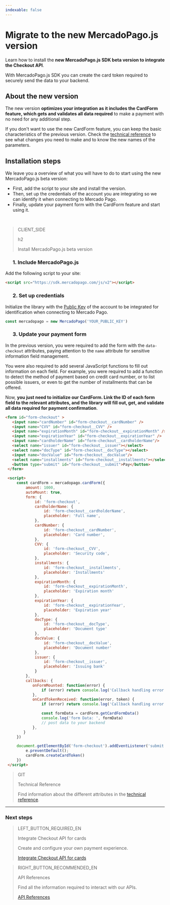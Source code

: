 ```yaml
---
indexable: false  
---
```


# Migrate to the new MercadoPago.js version

Learn how to install the **new MercadoPago.js SDK beta version to integrate the Checkout API**. 

With MercadoPago.js SDK you can create the card token required to securely send the data to your backend.

## About the new version

The new version **optimizes your integration as it includes the CardForm feature, which gets and validates all data required** to make a payment with no need for any additional step.

If you don't want to use the new CardForm feature, you can keep the basic characteristics of the previous version. Check the [technical reference](https://github.com/mercadopago/sdk-js) to see what changes you need to make and to know the new names of the parameters.


## Installation steps

We leave you a overview of what you will have to do to start using the new MercadoPago.js beta version:

* First, add the script to your site and install the version. 
* Then, set up the credentials of the account you are integrating so we can identify it when connecting to Mercado Pago.
* Finally, update your payment form with the CardForm feature and start using it.

<br>

> CLIENT_SIDE
>
> h2
>
> Install MercadoPago.js beta version

### &nbsp;&nbsp;&nbsp;&nbsp;&nbsp;&nbsp;1. Include MercadoPago.js

Add the following script to your site:

```html
<script src="https://sdk.mercadopago.com/js/v2"></script>
```

### &nbsp;&nbsp;&nbsp;&nbsp;&nbsp;&nbsp;2. Set up credentials

Initialize the library with the [Public Key]([FAKER][CREDENTIALS][URL]) of the account to be integrated for identification when connecting to Mercado Pago.

```javascript
const mercadopago = new MercadoPago('YOUR_PUBLIC_KEY')
```

### &nbsp;&nbsp;&nbsp;&nbsp;&nbsp;&nbsp;3. Update your payment form

In the previous version, you were required to add the form with the `data-checkout` attributes, paying attention to the `name` attribute for sensitive information field management. 

You were also required to add several JavaScript functions to fill out information on each field.  For example, you were required to add a function to detect the method of payment based on credit card number, or to list possible issuers, or even to get the number of installments that can be offered.

Now, **you just need to initialize our CardForm. Link the ID of each form field to the relevant attributes, and the library will fill out, get, and validate all data required for payment confirmation**.

```html
<form id="form-checkout" >
   <input name="cardNumber" id="form-checkout__cardNumber" />
   <input name="CVV" id="form-checkout__CVV" />
   <input name="expirationMonth" id="form-checkout__expirationMonth" />
   <input name="expirationYear" id="form-checkout__expirationYear" />
   <input name="cardholderName" id="form-checkout__cardholderName"/>
   <select name="issuer" id="form-checkout__issuer"></select>
   <select name="docType" id="form-checkout__docType"></select>
   <input name="docValue" id="form-checkout__docValue"/>
   <select name="installments" id="form-checkout__installments"></select>
   <button type="submit" id="form-checkout__submit">Pay</button>
 </form>

 <script>
     const cardForm = mercadopago.cardForm({
         amount: 1000,
         autoMount: true,
         form: {
             id: 'form-checkout',
             cardholderName: {
                 id: 'form-checkout__cardholderName',
                 placeholder: 'Full name',
             },
             cardNumber: {
                 id: 'form-checkout__cardNumber',
                 placeholder: 'Card number',
             },
             CVV: {
                 id: 'form-checkout__CVV',
                 placeholder: 'Security code',
             },
             installments: {
                 id: 'form-checkout__installments',
                 placeholder: 'Installments'
             },
             expirationMonth: {
                 id: 'form-checkout__expirationMonth',
                 placeholder: 'Expiration month'
             },
             expirationYear: {
                 id: 'form-checkout__expirationYear',
                 placeholder: 'Expiration year'
             },
             docType: {
                 id: 'form-checkout__docType',
                 placeholder: 'Document type'
             },
             docValue: {
                 id: 'form-checkout__docValue',
                 placeholder: 'Document number'
             },
             issuer: {
                 id: 'form-checkout__issuer',
                 placeholder: 'Issuing bank'
             }
         },
         callbacks: {
            onFormMounted: function(error) {
                if (error) return console.log('Callback handling error ', error);
            },
            onCardTokenReceived: function(error, token) {
                if (error) return console.log('Callback handling error ', error);

                const formData = cardForm.getCardFormData()
                console.log('form Data: ', formData)
                // post data to your backend
            },
        }
     })

     document.getElementById('form-checkout').addEventListener('submit', function(e) {
         e.preventDefault();
         cardForm.createCardToken()
     })
 </script>
```

> GIT
> 
> Technical Reference
> 
> Find information about the different attributes in the [technical reference](https://github.com/mercadopago/sdk-js).

---
### Next steps

> LEFT_BUTTON_REQUIRED_EN
>
> Integrate Checkout API for cards
>
> Create and configure your own payment experience.
>
> [Integrate Checkout API for cards](https://www.mercadopago[FAKER][URL][DOMAIN]/developers/en/guides/online-payments/checkout-api/receiving-payment-by-card)


> RIGHT_BUTTON_RECOMMENDED_EN
>
> API References
>
> Find all the information required to interact with our APIs.
>
> [API References](https://www.mercadopago[FAKER][URL][DOMAIN]/developers/en/reference)
